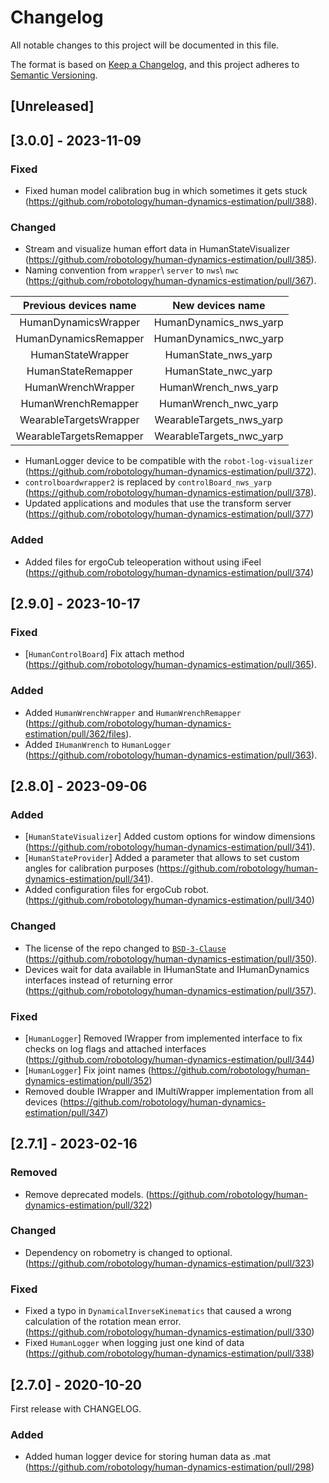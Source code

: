 # Changelog
All notable changes to this project will be documented in this file.

The format is based on [Keep a Changelog](https://keepachangelog.com/en/1.0.0/),
and this project adheres to [Semantic Versioning](https://semver.org/spec/v2.0.0.html).

## [Unreleased]

## [3.0.0] - 2023-11-09

### Fixed
- Fixed human model calibration bug in which sometimes it gets stuck (https://github.com/robotology/human-dynamics-estimation/pull/388).

### Changed
- Stream and visualize human effort data in HumanStateVisualizer (https://github.com/robotology/human-dynamics-estimation/pull/385).
- Naming convention from `wrapper`\ `server` to `nws`\ `nwc` (https://github.com/robotology/human-dynamics-estimation/pull/367).

| Previous devices name | New devices name |
|:------------:|:--------------:|
| HumanDynamicsWrapper | HumanDynamics_nws_yarp |
| HumanDynamicsRemapper | HumanDynamics_nwc_yarp |
| HumanStateWrapper | HumanState_nws_yarp |
| HumanStateRemapper | HumanState_nwc_yarp |
| HumanWrenchWrapper | HumanWrench_nws_yarp |
| HumanWrenchRemapper | HumanWrench_nwc_yarp |
| WearableTargetsWrapper | WearableTargets_nws_yarp |
| WearableTargetsRemapper | WearableTargets_nwc_yarp |

- HumanLogger device to be compatible with the `robot-log-visualizer` (https://github.com/robotology/human-dynamics-estimation/pull/372).
- `controlboardwrapper2` is replaced by `controlBoard_nws_yarp` (https://github.com/robotology/human-dynamics-estimation/pull/378).
- Updated applications and modules that use the transform server (https://github.com/robotology/human-dynamics-estimation/pull/377)

### Added
- Added files for ergoCub teleoperation without using iFeel (https://github.com/robotology/human-dynamics-estimation/pull/374)

## [2.9.0] - 2023-10-17

### Fixed
- [`HumanControlBoard`] Fix attach method (https://github.com/robotology/human-dynamics-estimation/pull/365).

### Added
- Added `HumanWrenchWrapper` and `HumanWrenchRemapper` (https://github.com/robotology/human-dynamics-estimation/pull/362/files).
- Added `IHumanWrench` to `HumanLogger` (https://github.com/robotology/human-dynamics-estimation/pull/363).

## [2.8.0] - 2023-09-06

### Added
- [`HumanStateVisualizer`] Added custom options for window dimensions (https://github.com/robotology/human-dynamics-estimation/pull/341).
- [`HumanStateProvider`] Added a parameter that allows to set custom angles for calibration purposes (https://github.com/robotology/human-dynamics-estimation/pull/341).
- Added configuration files for ergoCub robot. (https://github.com/robotology/human-dynamics-estimation/pull/340)

### Changed
- The license of the repo changed to [`BSD-3-Clause`](https://spdx.org/licenses/BSD-3-Clause.html) (https://github.com/robotology/human-dynamics-estimation/pull/350).
- Devices wait for data available in IHumanState and IHumanDynamics interfaces instead of returning error (https://github.com/robotology/human-dynamics-estimation/pull/357).

### Fixed
- [`HumanLogger`] Removed IWrapper from implemented interface to fix checks on log flags and attached interfaces (https://github.com/robotology/human-dynamics-estimation/pull/344)
- [`HumanLogger`] Fix joint names (https://github.com/robotology/human-dynamics-estimation/pull/352)
- Removed double IWrapper and IMultiWrapper implementation from all devices (https://github.com/robotology/human-dynamics-estimation/pull/347) 


## [2.7.1] - 2023-02-16

### Removed
- Remove deprecated models. (https://github.com/robotology/human-dynamics-estimation/pull/322)

### Changed
- Dependency on robometry is changed to optional. (https://github.com/robotology/human-dynamics-estimation/pull/323)

### Fixed
- Fixed a typo in `DynamicalInverseKinematics` that caused a wrong calculation of the rotation mean error. (https://github.com/robotology/human-dynamics-estimation/pull/330)
- Fixed `HumanLogger` when logging just one kind of data (https://github.com/robotology/human-dynamics-estimation/pull/338)

## [2.7.0] - 2020-10-20

First release with CHANGELOG.

### Added
- Added human logger device for storing human data as .mat (https://github.com/robotology/human-dynamics-estimation/pull/298)
